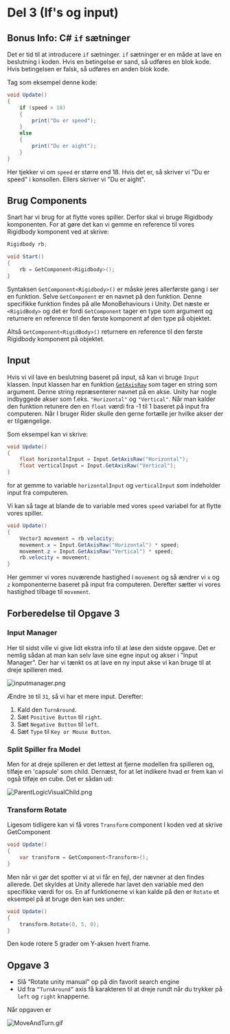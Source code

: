 # Del 3 (If&apos;s og input)

## Bonus Info: C# `if` sætninger

Det er tid til at introducere `if` sætninger. 
`if` sætninger er en måde at lave en beslutning i koden. 
Hvis en betingelse er sand, så udføres en blok kode. 
Hvis betingelsen er falsk, så udføres en anden blok kode.

Tag som eksempel denne kode:

```C#
void Update()
{
    if (speed > 18)
    {
        print("Du er speed");
    }
    else
    {
        print("Du er aight");
    }
}
```

Her tjekker vi om `speed` er større end 18. Hvis det er, så skriver vi "Du er speed" i konsollen.
Ellers skriver vi "Du er aight".

## Brug Components

Snart har vi brug for at flytte vores spiller. Derfor skal vi bruge Rigidbody komponenten.
For at gøre det kan vi gemme en reference til vores Rigidbody komponent ved at skrive:
```C#
Rigidbody rb;

void Start()
{
    rb = GetComponent<Rigidbody>();
}
```

Syntaksen `GetComponent<Rigidbody>()` er måske jeres allerførste gang i ser en funktion. 
Selve `GetComponent` er en navnet på den funktion. Denne specifikke funktion findes på alle MonoBehaviours i Unity.
Det næste er `<RigidBody>` og det er fordi `GetComponent` tager en type som <tooltip term="argument">argument</tooltip> og returnere en reference til den første komponent af den type på objektet.

Altså `GetComponent<RigidBody>()` returnere en reference til den første Rigidbody komponent på objektet.

## Input

Hvis vi vil lave en beslutning baseret på input, så kan vi bruge `Input` klassen.
Input klassen har en funktion [`GetAxisRaw`](https://docs.unity3d.com/ScriptReference/Input.GetAxisRaw.html) som tager en string som argument. 
Denne string repræsenterer navnet på en akse. Unity har nogle indbyggede akser som f.eks. `"Horizontal"` og `"Vertical"`.
Når man kalder den funktion retunere den en `float` værdi fra -1 til 1 baseret på input fra computeren.
<tip>
Når I bruger Rider skulle den gerne fortælle jer hvilke akser der er tilgængelige.
</tip>

Som eksempel kan vi skrive:
    
```C#
void Update()
{
    float horizontalInput = Input.GetAxisRaw("Horizontal");
    float verticalInput = Input.GetAxisRaw("Vertical");
}
```
for at gemme to variable `horizontalInput` og `verticalInput` som indeholder input fra computeren.

Vi kan så tage at blande de to variable med vores `speed` variabel for at flytte vores spiller.
```C#
void Update()
{
    Vector3 movement = rb.velocity;
    movement.x = Input.GetAxisRaw("Horizontal") * speed;
    movement.z = Input.GetAxisRaw("Vertical") * speed;
    rb.velocity = movement;
}
```
Her gemmer vi vores nuværende hastighed i `movement` og så ændrer vi `x` og `z` komponenterne baseret på input fra computeren.
Derefter sætter vi vores hastighed tilbage til `movement`.

## Forberedelse til Opgave 3

### Input Manager

Her til sidst ville vi give lidt ekstra info til at løse den sidste opgave. Det er nemlig sådan at man kan selv lave sine egne input og akser i "Input Manager".
Der har vi tænkt os at lave en ny input akse vi kan bruge til at dreje spilleren med.

![inputmanager.png](inputmanager.png)

Ændre `30` til `31`, så vi har et mere input. Derefter:
1. Kald den `TurnAround`. 
2. Sæt `Positive Button` til `right`.
3. Sæt `Negative Button` til `left`.
4. Sæt `Type` til `Key or Mouse Button`.

### Split Spiller fra Model

Men for at dreje spilleren er det lettest at fjerne modellen fra spilleren
og, tilføje en 'capsule' som child. Dernæst, for at let indikere hvad er frem
kan vi også tilføje en cube. Det er sådan ud:

![ParentLogicVisualChild.png](ParentLogicVisualChild.png)

### Transform Rotate
Ligesom tidligere kan vi få vores `Transform` component I koden ved at skrive GetComponent
```C#
void Update()
{
    var transform = GetComponent<Transform>();
}
```

Men når vi gør det spotter vi at vi får en fejl, der nævner at den findes allerede. Det skyldes at Unity allerede har lavet den variable med den specifikke værdi for os.
En af funktionerne vi kan kalde på den er `Rotate` et eksempel på at bruge den kan ses under:

```C#
void Update()
{
    transform.Rotate(0, 5, 0);
}
```
Den kode rotere 5 grader om Y-aksen hvert frame. 

## Opgave 3

- Slå "Rotate unity manual" op på din favorit search engine
- Ud fra `“TurnAround”` axis få karakteren til at dreje rundt når du trykker på `left` og `right` knapperne.

Når opgaven er 

![MoveAndTurn.gif](MoveAndTurn.gif)